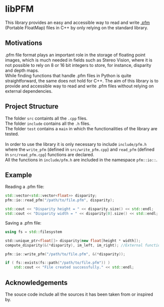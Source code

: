 # libPFM
This library provides an easy and accessible way to read and write [.pfm](http://www.pauldebevec.com/Research/HDR/PFM/) (Portable FloatMap) files in C++ by only relying on the standard library.

## Motivations
.pfm file format plays an important role in the storage of floating point images, which is much needed in fields such as Stereo Vision, where it is not possible to rely on 8 or 16 bit integers to store, for instance, disparity and depth maps. <br />
While finding functions that handle .pfm files in Python is quite straightforward, the same does not hold for C++.
The aim of this library is to provide and accessible way to read and write .pfm files without relying on external dependencies.

## Project Structure
The folder `src` containts all the `.cpp` files. <br />
The folder `include` contains all the `.h` files. <br />
The folder `test` contains a `main` in which the functionalities of the library are tested. <br />
<br />
In order to use the library it is only necessary to include `include/pfm.h` where the `write_pfm` (defined in `src/write_pfm.cpp`) and `read_pfm` (defined in `src/read_pfm.cpp`) functions are declared.<br />
All the functions in `include/pfm.h` are included in the namespace `pfm::io::`.

## Example
Reading a .pfm file:
```C++
std::vector<std::vector<float>> disparity;
pfm::io::read_pfm("/path/to/file.pfm", disparity);

std::cout << "Disparity height = " << disparity.size() << std::endl;
std::cout << "Disparity width = " << disparity[0].size() << std::endl;
```
Saving a .pfm file:
```C++
using fs = std::filesystem

std::unique_ptr<float[]> disparity(new float[height * width]);
compute_disparity(&(*disparity), im_left, im_right); //External function

pfm::io::write_pfm("/path/to/file.pfm", &(*disparity));

if ( fs::exists(fs::path("/path/to/file.pfm")) )
    std::cout << "File created successfully." << std::endl;
```

## Acknowledgements
The souce code include all the sources it has been taken from or inspired by.

